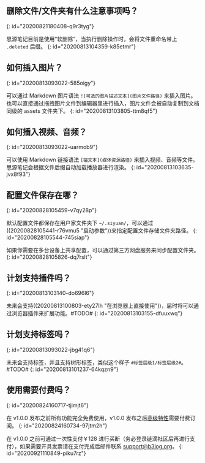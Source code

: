 ## 删除文件/文件夹有什么注意事项吗？
{: id="20200821180408-q9r3tyg"}

思源笔记目前是使用“软删除”，当执行删除操作时，会将文件重命名带上 `.deleted` 后缀。
{: id="20200813104359-k85etmr"}

## 如何插入图片？
{: id="20200813093022-585oigy"}

可以通过 Markdown 图片语法 `![可选的图片描述文本](图片文件路径)` 来插入图片。也可以直接通过拖拽图片文件到编辑器里进行插入，图片文件会被自动复制到文档同级的 assets 文件夹下。
{: id="20200813103805-ttm8qf5"}

## 如何插入视频、音频？
{: id="20200813093022-uarmob9"}

可以使用 Markdown 链接语法 `[锚文本](媒体资源路径)` 来插入视频、音频等文件。思源笔记会根据文件后缀自动加载播放器进行渲染。
{: id="20200813103635-jvx8f93"}

## 配置文件保存在哪？
{: id="20200828105459-v7qy28p"}

默认配置文件都保存在用户家文件夹下 `~/.siyuan/`，可以通过((20200828105441-r76vmu5 "启动参数"))来指定配置文件存储文件夹路径。
{: id="20200828105544-745siap"}

如果你需要在多台设备上共享配置，可以通过第三方网盘服务来同步配置文件夹。
{: id="20200828105826-dq7rslt"}

## 计划支持插件吗？
{: id="20200813103140-do696l6"}

未来会支持((20200813100803-ety27lh "在浏览器上直接使用"))，届时将可以通过浏览器插件来扩展功能。#TODO#
{: id="20200813103155-dfuuxwq"}

## 计划支持标签吗？
{: id="20200813093022-jbg41q6"}

未来会支持标签，并且支持树形标签，类似这个样子 `#标签层级1/标签层级2#`。#TODO#
{: id="20200813101237-64kqzn9"}

## 使用需要付费吗？
{: id="20200824160717-tjimjt6"}

在 v1.0.0 发布之前所有功能完全免费使用，v1.0.0 发布之后[高级特性](https://github.com/siyuan-note/siyuan/projects/1)需要付费订阅。
{: id="20200824160734-97jtm2h"}

在 v1.0.0 之前可通过一次性支付￥128 进行买断（务必登录链滴社区后再进行支付），如果需要开具发票请在支付完成后邮件联系 support@b3log.org。
{: id="20200921110849-piku7rz"}
